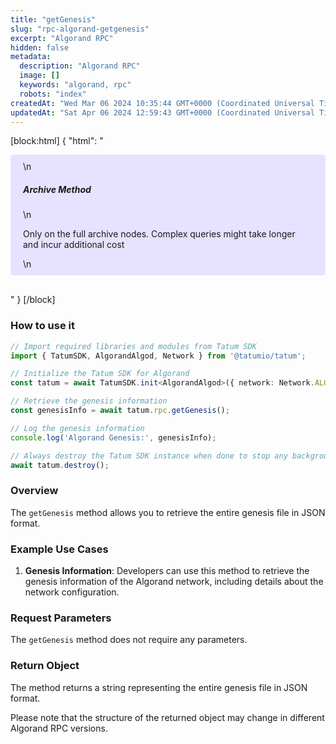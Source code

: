 ```yaml
---
title: "getGenesis"
slug: "rpc-algorand-getgenesis"
excerpt: "Algorand RPC"
hidden: false
metadata: 
  description: "Algorand RPC"
  image: []
  keywords: "algorand, rpc"
  robots: "index"
createdAt: "Wed Mar 06 2024 10:35:44 GMT+0000 (Coordinated Universal Time)"
updatedAt: "Sat Apr 06 2024 12:59:43 GMT+0000 (Coordinated Universal Time)"
---
```

[block:html]
{
  "html": "<div style="padding: 10px 20px; border-radius: 5px; background-color: #e6e2ff; margin: 0 0 30px 0;">\n  <h5>Archive Method</h5>\n  <p>Only on the full archive nodes. Complex queries might take longer and incur additional cost</p>\n</div>"
}
[/block]


### How to use it

```typescript
// Import required libraries and modules from Tatum SDK
import { TatumSDK, AlgorandAlgod, Network } from '@tatumio/tatum';

// Initialize the Tatum SDK for Algorand
const tatum = await TatumSDK.init<AlgorandAlgod>({ network: Network.ALGORAND_ALGOD });

// Retrieve the genesis information
const genesisInfo = await tatum.rpc.getGenesis();

// Log the genesis information
console.log('Algorand Genesis:', genesisInfo);

// Always destroy the Tatum SDK instance when done to stop any background processes
await tatum.destroy();
```

### Overview

The `getGenesis` method allows you to retrieve the entire genesis file in JSON format.

### Example Use Cases

1. **Genesis Information**: Developers can use this method to retrieve the genesis information of the Algorand network, including details about the network configuration.

### Request Parameters

The `getGenesis` method does not require any parameters.

### Return Object

The method returns a string representing the entire genesis file in JSON format.

Please note that the structure of the returned object may change in different Algorand RPC versions.
